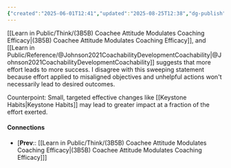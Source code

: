 ```yaml
---
{"created":"2025-06-01T12:41","updated":"2025-08-25T12:38","dg-publish":true,"dg-permalink":"3b5b2-effort-success-not-always","id":"3b5b2","dg-path":"Think/(3B5B2) Effort doesn't always lead to success.md","permalink":"/3b5b2-effort-success-not-always/","dgPassFrontmatter":true,"noteIcon":"1"}
---
```


[[Learn in Public/Think/(3B5B) Coachee Attitude Modulates Coaching Efficacy\|(3B5B) Coachee Attitude Modulates Coaching Efficacy]], and [[Learn in Public/Reference/@Johnson2021CoachabilityDevelopmentCoachability\|@Johnson2021CoachabilityDevelopmentCoachability]] suggests that more effort leads to more success. I disagree with this sweeping statement because effort applied to misaligned objectives and unhelpful actions won't necessarily lead to desired outcomes. 

Counterpoint: Small, targeted effective changes like [[Keystone Habits\|Keystone Habits]] may lead to greater impact at a fraction of the effort exerted. 

#### Connections
- [**Prev**:: [[Learn in Public/Think/(3B5B) Coachee Attitude Modulates Coaching Efficacy\|(3B5B) Coachee Attitude Modulates Coaching Efficacy]]] 